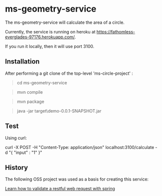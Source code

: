 ms-geometry-service
===========================================

The ms-geometry-service will calculate the area of a circle.

Currently, the service is running on heroku at https://fathomless-everglades-97176.herokuapp.com/.

If you run it locally, then it will use port 3100.

## Installation

After performing a git clone of the top-level 'ms-circle-project' :

>cd ms-geometry-service

>mvn compile

>mvn package

>java -jar target\demo-0.0.1-SNAPSHOT.jar

## Test

Using curl:

curl -X POST -H "Content-Type: application/json" localhost:3100/calculate -d "{ \"input\" : \"1\" }"

## History

The following OSS project was used as a basis for creating this service:

[Learn how to validate a restful web request with spring](http://www.leveluplunch.com/java/tutorials/017-validate-spring-rest-webservice-request/)
